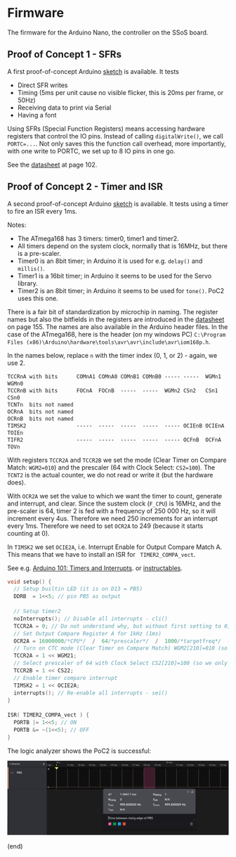 # Firmware

The firmware for the Arduino Nano, the controller on the SSoS board.


## Proof of Concept 1 - SFRs

A first proof-of-concept Arduino [sketch](poc1) is available.
It tests
 - Direct SFR writes
 - Timing (5ms per unit cause no visible flicker, this is 20ms per frame, or 50Hz)
 - Receiving data to print via Serial
 - Having a font

Using SFRs (Special Function Registers) means accessing hardware registers
that control the IO pins. Instead of calling `digitalWrite()`, we call
`PORTC=...`. Not only saves this the function call overhead, more importantly,
with one write to PORTC, we set up to 8 IO pins in one go.

See the [datasheet](https://ww1.microchip.com/downloads/en/DeviceDoc/ATmega48P_88P_168P-DS40002065A.pdf?page=102) at page 102.


## Proof of Concept 2 - Timer and ISR

A second proof-of-concept Arduino [sketch](poc2) is available.
It tests using a timer to fire an ISR every 1ms.

Notes:
 - The ATmega168 has 3 timers: timer0, timer1 and timer2. 
 - All timers depend on the system clock, normally that is 16MHz, but there is a pre-scaler.
 - Timer0 is an 8bit timer; in Arduino it is used for e.g. `delay()` and `millis()`.
 - Timer1 is a 16bit timer; in Arduino it seems to be used for the Servo library.
 - Timer2 is an 8bit timer; in Arduino it seems to be used for `tone()`. PoC2 uses this one.

There is a fair bit of standardization by microchip in naming.
The register names but also the bitfields in the registers are introduced in the 
[datasheet](https://ww1.microchip.com/downloads/en/DeviceDoc/ATmega48P_88P_168P-DS40002065A.pdf?page=155) on page 155.
The names are also available in the Arduino header files.
In the case of the ATmega168, here is the header (on my windows PC)
`C:\Program Files (x86)\Arduino\hardware\tools\avr\avr\include\avr\iom168p.h`.

In the names below, replace `n` with the timer index (0, 1, or 2) - again, we use 2.
```
TCCRnA with bits      COMnA1 COMnA0 COMnB1 COMnB0 ----- -----  WGMn1  WGMn0
TCCRnB with bits      FOCnA  FOCnB  -----  -----  WGMn2 CSn2   CSn1   CSn0
TCNTn  bits not named
OCRnA  bits not named
OCRnB  bits not named
TIMSK2                -----  -----  -----  -----  ----- OCIEnB OCIEnA TOIEn
TIFR2                 -----  -----  -----  -----  ----- OCFnB  OCFnA  TOVn
```

With registers `TCCR2A` and `TCCR2B` we set the mode (Clear Timer on Compare Match: `WGM2=010`)
and the prescaler (64 with Clock Select: `CS2=100`). 
The `TCNT2` is the actual counter, we do not read or write it (but the hardware does).

With `OCR2A` we set the value to which we want the timer to count, generate and interrupt, and clear.
Since the sustem clock (`F_CPU`) is 16MHz, and the pre-scaler is 64, timer 2 is fed with a frequency of 250 000 Hz, so it will increment
every 4us. Therefore we need 250 increments for an interrupt every 1ms. Therefore we need to set `OCR2A` to 249 (because it starts counting at 0).

In `TIMSK2` we set `OCIE2A`, i.e. Interrupt Enable for Output Compare Match A.
This means that we have to install an ISR for ` TIMER2_COMPA_vect`.

See e.g. [Arduino 101: Timers and Interrupts](https://www.robotshop.com/community/forum/t/arduino-101-timers-and-interrupts/13072).
or [instructables](https://www.instructables.com/Arduino-Timer-Interrupts/).

```c
void setup() {
  // Setup builtin LED (it is on D13 = PB5)
  DDRB  = 1<<5; // pin PB5 as output

  // Setup timer2
  noInterrupts(); // Disable all interrupts - cli()
  TCCR2A = 0; // Do not understand why, but without first setting to 0, we get 4.063us instead of 1ms
  // Set Output Compare Register A for 1kHz (1ms)
  OCR2A = 16000000/*CPU*/  /  64/*prescaler*/  /  1000/*targetfreq*/  -  1;
  // Turn on CTC mode (Clear Timer on Compare Match) WGM2[210]=010 (so we only set WGM21)
  TCCR2A = 1 << WGM21;
  // Select prescaler of 64 with Clock Select CS2[210]=100 (so we only set CS22)
  TCCR2B = 1 << CS22;   
  // Enable timer compare interrupt
  TIMSK2 = 1 << OCIE2A;
  interrupts(); // Re-enable all interrupts - sei()
}

ISR( TIMER2_COMPA_vect ) {
  PORTB |= 1<<5; // ON
  PORTB &= ~(1<<5); // OFF
}
```

The logic analyzer shows the PoC2 is successful:

![ISR 1ms](isr1ms.png)


(end)

